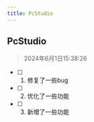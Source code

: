 ```yaml
---
title: PcStudio
---
```


## PcStudio

> 2024年6月1日15:38:26

- [ ] 1. 修复了一些bug
- [ ] 2. 优化了一些功能
- [ ] 3. 新增了一些功能
